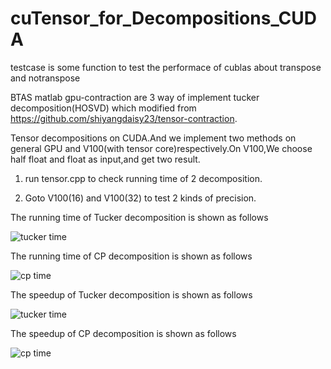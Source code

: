 # cuTensor_for_Decompositions_CUDA

testcase is some function to test the performace of cublas about transpose and notranspose

BTAS matlab gpu-contraction are 3 way of implement tucker decomposition(HOSVD) which modified from https://github.com/shiyangdaisy23/tensor-contraction.


Tensor decompositions on CUDA.And we implement two methods on general GPU and V100(with tensor core)respectively.On V100,We choose half float and float as input,and get two result. 

1. run tensor.cpp to check running time of 2 decomposition.

2. Goto V100(16) and V100(32) to test 2 kinds of precision.


The running time of Tucker decomposition is shown as follows


![tucker time](https://github.com/hust512/cuTensor_for_Decompositions_CUDA/blob/master/curve/tucker.png)

The running time of CP decomposition is shown as follows


![cp time](https://github.com/hust512/cuTensor_for_Decompositions_CUDA/blob/master/curve/cp.png)

The speedup of Tucker decomposition is shown as follows


![tucker time](https://github.com/hust512/cuTensor_for_Decompositions_CUDA/blob/master/curve/tspeedup.png)

The speedup of CP decomposition is shown as follows


![cp time](https://github.com/hust512/cuTensor_for_Decompositions_CUDA/blob/master/curve/cspeedup.png)
    

